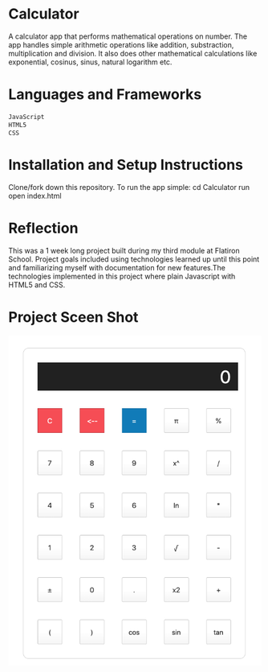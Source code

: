 # Calculator


A calculator app that performs mathematical operations on number. The app handles simple arithmetic operations like addition, substraction, multiplication and division. It also does other mathematical calculations like exponential, cosinus, sinus, natural logarithm etc.

# Languages and Frameworks 
    JavaScript
    HTML5
    CSS

# Installation and Setup Instructions

Clone/fork down this repository. To run the app simple:
    cd Calculator
    run open index.html

# Reflection

This was a  1 week long project built during my third module at Flatiron School. Project goals included using technologies learned up until this point and familiarizing myself with documentation for new features.The technologies implemented in this project where plain Javascript with HTML5 and CSS.

# Project Sceen Shot

![Calculator](Calculator.png)







